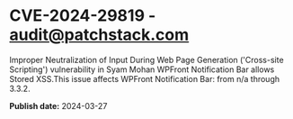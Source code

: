 # CVE-2024-29819 - audit@patchstack.com

Improper Neutralization of Input During Web Page Generation ('Cross-site Scripting') vulnerability in Syam Mohan WPFront Notification Bar allows Stored XSS.This issue affects WPFront Notification Bar: from n/a through 3.3.2.



**Publish date:** 2024-03-27
